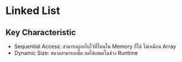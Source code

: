 # Linked List

## Key Characteristic

- Sequential Access: สามารถถูกเก็บไว้ที่ไหนใน Memory ก็ได้ ไม่เหมือน Array
- Dynamic Size: ขนาดสามารถเพิ่ม ลดได้เสมอในช่วง Runtime
